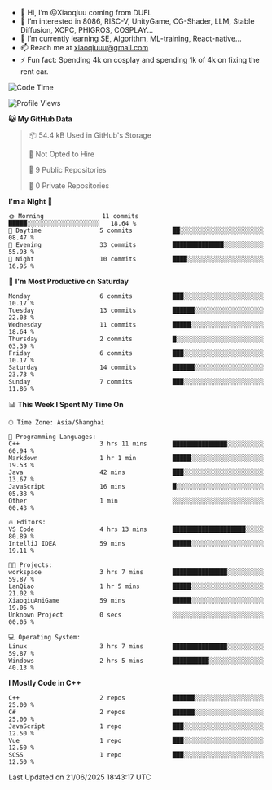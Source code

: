- 👋 Hi, I’m @Xiaoqiuu coming from DUFL
- 👀 I’m interested in 8086, RISC-V, UnityGame, CG-Shader, LLM, Stable Diffusion, XCPC, PHIGROS, COSPLAY...
- 🌱 I’m currently learning SE, Algorithm, ML-training, React-native...
- 📫 Reach me at xiaoqiuuu@gmail.com
- ⚡ Fun fact: Spending 4k on cosplay and spending 1k of 4k on fixing the rent car.

<!---
Xiaoqiuu/Xiaoqiuu is a ✨ special ✨ repository because its `README.md` (this file) appears on your GitHub profile.
You can click the Preview link to take a look at your changes.
--->
<!---
[![Xiaoqiuu's GitHub stats](https://github-readme-stats.vercel.app/api?username=Xiaoqiuu)](https://github.com/anuraghazra/github-readme-stats)
--->

<!--START_SECTION:waka-->
![Code Time](http://img.shields.io/badge/Code%20Time-68%20hrs%2039%20mins-blue)

![Profile Views](http://img.shields.io/badge/Profile%20Views-0-blue)

**🐱 My GitHub Data** 

> 📦 54.4 kB Used in GitHub's Storage 
 > 
> 🚫 Not Opted to Hire
 > 
> 📜 9 Public Repositories 
 > 
> 🔑 0 Private Repositories 
 > 
**I'm a Night 🦉** 

```text
🌞 Morning                11 commits          █████░░░░░░░░░░░░░░░░░░░░   18.64 % 
🌆 Daytime                5 commits           ██░░░░░░░░░░░░░░░░░░░░░░░   08.47 % 
🌃 Evening                33 commits          ██████████████░░░░░░░░░░░   55.93 % 
🌙 Night                  10 commits          ████░░░░░░░░░░░░░░░░░░░░░   16.95 % 
```
📅 **I'm Most Productive on Saturday** 

```text
Monday                   6 commits           ███░░░░░░░░░░░░░░░░░░░░░░   10.17 % 
Tuesday                  13 commits          ██████░░░░░░░░░░░░░░░░░░░   22.03 % 
Wednesday                11 commits          █████░░░░░░░░░░░░░░░░░░░░   18.64 % 
Thursday                 2 commits           █░░░░░░░░░░░░░░░░░░░░░░░░   03.39 % 
Friday                   6 commits           ███░░░░░░░░░░░░░░░░░░░░░░   10.17 % 
Saturday                 14 commits          ██████░░░░░░░░░░░░░░░░░░░   23.73 % 
Sunday                   7 commits           ███░░░░░░░░░░░░░░░░░░░░░░   11.86 % 
```


📊 **This Week I Spent My Time On** 

```text
🕑︎ Time Zone: Asia/Shanghai

💬 Programming Languages: 
C++                      3 hrs 11 mins       ███████████████░░░░░░░░░░   60.94 % 
Markdown                 1 hr 1 min          █████░░░░░░░░░░░░░░░░░░░░   19.53 % 
Java                     42 mins             ███░░░░░░░░░░░░░░░░░░░░░░   13.67 % 
JavaScript               16 mins             █░░░░░░░░░░░░░░░░░░░░░░░░   05.38 % 
Other                    1 min               ░░░░░░░░░░░░░░░░░░░░░░░░░   00.43 % 

🔥 Editors: 
VS Code                  4 hrs 13 mins       ████████████████████░░░░░   80.89 % 
IntelliJ IDEA            59 mins             █████░░░░░░░░░░░░░░░░░░░░   19.11 % 

🐱‍💻 Projects: 
workspace                3 hrs 7 mins        ███████████████░░░░░░░░░░   59.87 % 
LanQiao                  1 hr 5 mins         █████░░░░░░░░░░░░░░░░░░░░   21.02 % 
XiaoqiuAniGame           59 mins             █████░░░░░░░░░░░░░░░░░░░░   19.06 % 
Unknown Project          0 secs              ░░░░░░░░░░░░░░░░░░░░░░░░░   00.05 % 

💻 Operating System: 
Linux                    3 hrs 7 mins        ███████████████░░░░░░░░░░   59.87 % 
Windows                  2 hrs 5 mins        ██████████░░░░░░░░░░░░░░░   40.13 % 
```

**I Mostly Code in C++** 

```text
C++                      2 repos             ██████░░░░░░░░░░░░░░░░░░░   25.00 % 
C#                       2 repos             ██████░░░░░░░░░░░░░░░░░░░   25.00 % 
JavaScript               1 repo              ███░░░░░░░░░░░░░░░░░░░░░░   12.50 % 
Vue                      1 repo              ███░░░░░░░░░░░░░░░░░░░░░░   12.50 % 
SCSS                     1 repo              ███░░░░░░░░░░░░░░░░░░░░░░   12.50 % 
```




 Last Updated on 21/06/2025 18:43:17 UTC
<!--END_SECTION:waka-->
